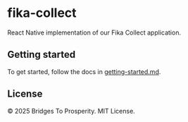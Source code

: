 # fika-collect

React Native implementation of our Fika Collect application.

## Getting started

To get started, follow the docs in [getting-started.md](./docs/getting-started.md).

## License

&copy; 2025 Bridges To Prosperity. MIT License.

